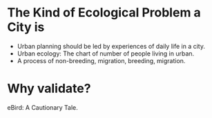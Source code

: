 # The Kind of Ecological Problem a City is

- Urban planning should be led by experiences of daily life in a city.
- Urban ecology: The chart of number of people living in urban.
- A process of non-breeding, migration, breeding, migration.

# Why validate?
eBird: A Cautionary Tale.
